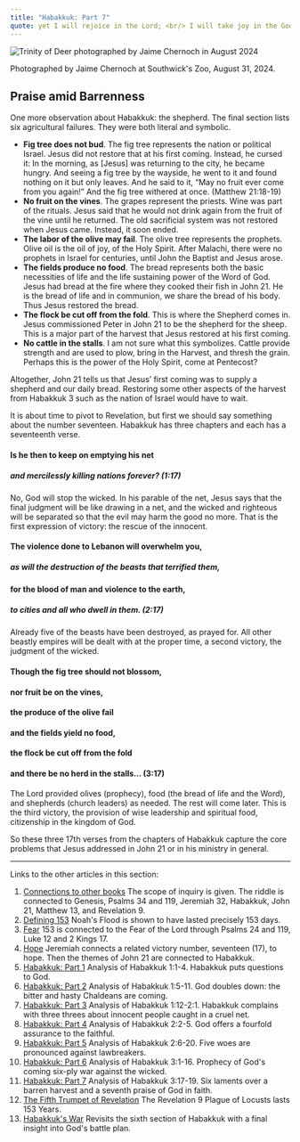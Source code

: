 ```yaml
---
title: "Habakkuk: Part 7"
quote: yet I will rejoice in the Lord; <br/> I will take joy in the God of my salvation. <br/> - Habakkuk 3:18
---
```

<img class="wide" src="images/feet-like-the-deer.png" alt="Trinity of Deer photographed by Jaime Chernoch in August 2024"/>

Photographed by Jaime Chernoch at Southwick's Zoo, August 31, 2024.

## Praise amid Barrenness

One more observation about Habakkuk: the shepherd. The final section lists six agricultural failures. They were both literal and symbolic.

  - **Fig tree does not bud**. The fig tree represents the nation or political Israel. Jesus did not restore that at his first coming. Instead, he cursed it: In the morning, as \[Jesus\] was returning to the city, he became hungry. And seeing a fig tree by the wayside, he went to it and found nothing on it but only leaves. And he said to it, “May no fruit ever come from you again!” And the fig tree withered at once. (Matthew 21:18-19)
  - **No fruit on the vines**. The grapes represent the priests. Wine was part of the rituals. Jesus said that he would not drink again from the fruit of the vine until he returned. The old sacrificial system was not restored when Jesus came. Instead, it soon ended.
  - **The labor of the olive may fail**. The olive tree represents the prophets. Olive oil is the oil of joy, of the Holy Spirit. After Malachi, there were no prophets in Israel for centuries, until John the Baptist and Jesus arose.
  - **The fields produce no food**. The bread represents both the basic necessities of life and the life sustaining power of the Word of God. Jesus had bread at the fire where they cooked their fish in John 21. He is the bread of life and in communion, we share the bread of his body. Thus Jesus restored the bread.
  - **The flock be cut off from the fold**. This is where the Shepherd comes in. Jesus commissioned Peter in John 21 to be the shepherd for the sheep. This is a major part of the harvest that Jesus restored at his first coming.
  - **No cattle in the stalls**. I am not sure what this symbolizes. Cattle provide strength and are used to plow, bring in the Harvest, and thresh the grain. Perhaps this is the power of the Holy Spirit, come at Pentecost?
  
Altogether, John 21 tells us that Jesus’ first coming was to supply a shepherd and our daily bread. Restoring some other aspects of the harvest from Habakkuk 3 such as the nation of Israel would have to wait.

It is about time to pivot to Revelation, but first we should say something about the number seventeen. Habakkuk has three chapters and each has a seventeenth verse.

#### Is he then to keep on emptying his net 
##### and mercilessly killing nations forever? (1:17)

No, God will stop the wicked. In his parable of the net, Jesus says that the final judgment will be like drawing in a net, and the wicked and righteous will be separated so that the evil may harm the good no more. That is the first expression of victory: the rescue of the innocent.

#### The violence done to Lebanon will overwhelm you, 
##### as will the destruction of the beasts that terrified them, 
#### for the blood of man and violence to the earth, 
##### to cities and all who dwell in them. (2:17)

Already five of the beasts have been destroyed, as prayed for. All other beastly empires will be dealt with at the proper time, a second victory, the judgment of the wicked.

#### Though the fig tree should not blossom, 
#### nor fruit be on the vines, 
#### the produce of the olive fail 
#### and the fields yield no food, 
#### the flock be cut off from the fold 
#### and there be no herd in the stalls… (3:17)

The Lord provided olives (prophecy), food (the bread of life and the Word), and shepherds (church leaders) as needed. The rest will come later. This is the third victory, the provision of wise leadership and spiritual food, citizenship in the kingdom of God.

So these three 17th verses from the chapters of Habakkuk capture the core problems that Jesus addressed in John 21 or in his ministry in general.

<hr>

Links to the other articles in this section:

  1. [Connections to other books](153-connections.html) The scope of inquiry is given. The riddle is connected to Genesis, Psalms 34 and 119, Jeremiah 32, Habakkuk, John 21,  Matthew 13, and Revelation 9. 
  2. [Defining 153](defining-153.html) Noah's Flood is shown to have lasted precisely 153 days.
  3. [Fear](153-and-fear.html) 153 is connected to the Fear of the Lord through Psalms 24 and 119, Luke 12 and 2 Kings 17.
  4. [Hope](153-and-hope.html) Jeremiah connects a related victory number, seventeen (17), to hope. Then the themes of John 21 are connected to Habakkuk.
  5. [Habakkuk: Part 1](habakkuk-part-1.html) Analysis of Habakkuk 1:1-4. Habakkuk puts questions to God.
  6. [Habakkuk: Part 2](habakkuk-part-2.html) Analysis of Habakkuk 1:5-11. God doubles down: the bitter and hasty Chaldeans are coming.
  7. [Habakkuk: Part 3](habakkuk-part-3.html) Analysis of Habakkuk 1:12-2:1. Habakkuk complains with three threes about innocent people caught in a cruel net.
  8. [Habakkuk: Part 4](habakkuk-part-4.html) Analysis of Habakkuk 2:2-5. God offers a fourfold assurance to the faithful.
  9. [Habakkuk: Part 5](habakkuk-part-5.html) Analysis of Habakkuk 2:6-20. Five woes are pronounced against lawbreakers.
  10. [Habakkuk: Part 6](habakkuk-part-6.html) Analysis of Habakkuk 3:1-16. Prophecy of God's coming six-ply war against the wicked.
  11. [Habakkuk: Part 7](habakkuk-part-7.html) Analysis of Habakkuk 3:17-19. Six laments over a barren harvest and a seventh praise of God in faith.
  12. [The Fifth Trumpet of Revelation](153-and-the-fifth-trumpet.html) The Revelation 9 Plague of Locusts lasts 153 Years.
  13. [Habakkuk's War](habakkuk-s-war.html) Revisits the sixth section of Habakkuk with a final insight into God's battle plan.
  